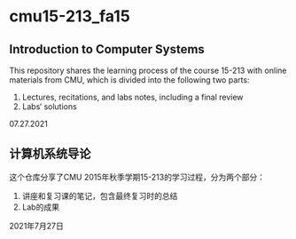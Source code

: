 # cmu15-213_fa15

## Introduction to Computer Systems

This repository shares the learning process of the course 15-213 with online materials from CMU, which is divided into the following two parts:

1. Lectures, recitations, and labs notes, including a final review
2. Labs‘ solutions

07.27.2021



## 计算机系统导论

这个仓库分享了CMU 2015年秋季学期15-213的学习过程，分为两个部分：

1. 讲座和复习课的笔记，包含最终复习时的总结
2. Lab的成果

2021年7月27日
